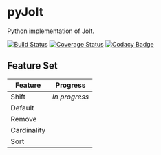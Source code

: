 # pyJolt
Python implementation of [Jolt](https://github.com/bazaarvoice/jolt).

[![Build Status](https://travis-ci.org/rachekalmir/pyJolt.svg?branch=master)](https://travis-ci.org/rachekalmir/pyJolt) [![Coverage Status](https://coveralls.io/repos/github/rachekalmir/pyJolt/badge.svg?branch=master)](https://coveralls.io/github/rachekalmir/pyJolt?branch=master) [![Codacy Badge](https://api.codacy.com/project/badge/Grade/c5a17f19e4c3411eac5758c6f2359021)](https://www.codacy.com/app/rachekalmir/pyJolt?utm_source=github.com&amp;utm_medium=referral&amp;utm_content=rachekalmir/pyJolt&amp;utm_campaign=Badge_Grade)

## Feature Set

Feature | Progress |
------- | -------- |
Shift | *In progress* |
Default | |
Remove | |
Cardinality | |
Sort | |

